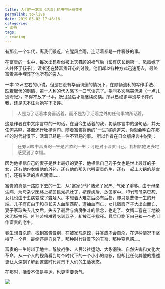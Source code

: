 ```yaml
---
title: 人们在一本叫《活着》的书中纷纷死去
permalink: to-live
date: 2019-05-02 17:46:16
categories:
- 读书
tags:
- reading
---
```


有那么一个年代，离我们很近，它腥风血雨，连活着都是一件奢侈的事。

在富贵的一生中，每次出现看似被上天眷顾的福气后（如有庆长跑第一、凤霞嫁了人并怀了孩子），读者还在替富贵开心的时候，他们却以各种方式迅速死去，最终富贵亲手埋葬了他所有的亲人。

一本 12w 左右的小说，但是在没有华丽词藻的情况下，在顺畅流利的写作手法、跌宕起伏的剧情、第一人称的代入感下一口气读完了。期间多次痛哭流涕（一点儿没夸张），不得不放下书本，洗过脸后才能继续阅读。所以已经多年没写书评的我，还是忍不住为她写下书评。

> 人是为了活着本身而活着，而不是为了活着之外的任何事物所活着。

这是作者在中文序言中的一句话，在当今生活着的我，初读序言中的这句话，并无任何共鸣，甚至还行吐槽两句。随着富贵将他的"一生"娓娓道来，你就会明白在那样的时代背景下，活着已经是一件不容易的事。 所以作者在日文版序言中说到：

> 在旁人眼中富贵的一生是苦熬的一生；可是对于富贵自己，我相信他更多地感受到了幸福。

因为他相信自己的妻子是世上最好的妻子，他相信自己的子女也是世上最好的子女，还有他的女婿他的外孙，还有他的那头也叫富贵的牛，还有一起上火锅的朋友们，还有生活的点点滴滴…...

富贵的真是一路跌下去的一生，从"富家少爷"赌光了家产、气死了爹爹。由于母亲生病，为母亲求医路上被国民党抓壮丁，被俘虏后，放回家中。却发现母亲已死，女儿也由于生病变成了聋哑人。本想着大难之后必有后福，却只是悲惨一生的开端。儿子有庆由于和县长夫人血型匹配，遭抽血而亡、女儿凤霞产子大出血而亡、妻子家珍失去儿女后，失去了最后与病魔争斗的信念，也走了、女婿二喜在工地被水泥板拍死、外孙苦根难得吃到豆子，却被豆子撑死。最后只剩下自己和一个也叫作富贵的老牛。

春生想自杀前，找到富贵告别，在被家珍原谅，并答应不会自杀，在这种情况下坚持了一个月，最终还是自杀了。那种时代背景下的无奈，那种窒息感。。。

富贵的一生跨越了地主、解放战争、人民公社运动、大炼钢铁、自然灾害和文化大革命，从一个人的视角看到每个时代下的一个小小的缩影，但却比任何其他的描述更让人深刻了解到这些时代背景下人们的生活状态。

在那时，活着不仅是幸运，也更需要勇气。

![](<https://timgsa.baidu.com/timg?image&quality=80&size=b9999_10000&sec=1556806574463&di=868e65579acfc800020db78de3c07ac4&imgtype=0&src=http%3A%2F%2Fs1.sinaimg.cn%2Flarge%2F001Pe7mxzy76VARpXvdc3>)